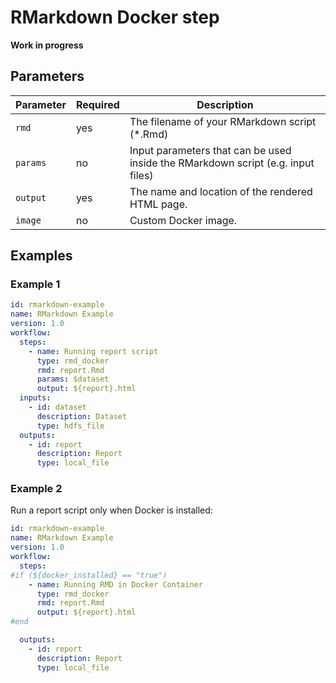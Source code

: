 # RMarkdown Docker step

**Work in progress**

## Parameters

| Parameter | Required | Description |
| --- | --- | --- |
| `rmd` | yes | The filename of your RMarkdown script (*.Rmd) |
| `params` | no | Input parameters that can be used inside the RMarkdown script (e.g. input files) |
| `output` | yes | The name and location of the rendered HTML page. |
| `image` | no | Custom Docker image. |

## Examples

### Example 1

```yaml
id: rmarkdown-example
name: RMarkdown Example
version: 1.0
workflow:
  steps:
    - name: Running report script
      type: rmd_docker
      rmd: report.Rmd
      params: $dataset
      output: ${report}.html
  inputs:
    - id: dataset
      description: Dataset
      type: hdfs_file
  outputs:
    - id: report
      description: Report
      type: local_file
```

### Example 2

Run a report script only when Docker is installed:

```yaml
id: rmarkdown-example
name: RMarkdown Example
version: 1.0
workflow:
  steps:
#if (${docker_installed} == "true")
    - name: Running RMD in Docker Container
      type: rmd_docker
      rmd: report.Rmd
      output: ${report}.html
#end

  outputs:
    - id: report
      description: Report
      type: local_file
```
